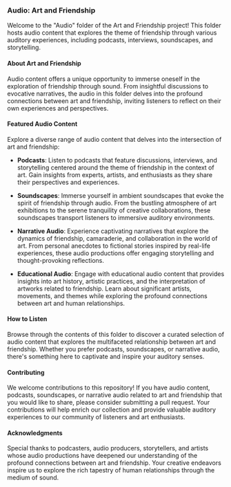 ### Audio: Art and Friendship

Welcome to the "Audio" folder of the Art and Friendship project! This folder hosts audio content that explores the theme of friendship through various auditory experiences, including podcasts, interviews, soundscapes, and storytelling.

#### About Art and Friendship

Audio content offers a unique opportunity to immerse oneself in the exploration of friendship through sound. From insightful discussions to evocative narratives, the audio in this folder delves into the profound connections between art and friendship, inviting listeners to reflect on their own experiences and perspectives.

#### Featured Audio Content

Explore a diverse range of audio content that delves into the intersection of art and friendship:

- **Podcasts**: Listen to podcasts that feature discussions, interviews, and storytelling centered around the theme of friendship in the context of art. Gain insights from experts, artists, and enthusiasts as they share their perspectives and experiences.

- **Soundscapes**: Immerse yourself in ambient soundscapes that evoke the spirit of friendship through audio. From the bustling atmosphere of art exhibitions to the serene tranquility of creative collaborations, these soundscapes transport listeners to immersive auditory environments.

- **Narrative Audio**: Experience captivating narratives that explore the dynamics of friendship, camaraderie, and collaboration in the world of art. From personal anecdotes to fictional stories inspired by real-life experiences, these audio productions offer engaging storytelling and thought-provoking reflections.

- **Educational Audio**: Engage with educational audio content that provides insights into art history, artistic practices, and the interpretation of artworks related to friendship. Learn about significant artists, movements, and themes while exploring the profound connections between art and human relationships.

#### How to Listen

Browse through the contents of this folder to discover a curated selection of audio content that explores the multifaceted relationship between art and friendship. Whether you prefer podcasts, soundscapes, or narrative audio, there's something here to captivate and inspire your auditory senses.

#### Contributing

We welcome contributions to this repository! If you have audio content, podcasts, soundscapes, or narrative audio related to art and friendship that you would like to share, please consider submitting a pull request. Your contributions will help enrich our collection and provide valuable auditory experiences to our community of listeners and art enthusiasts.

#### Acknowledgments

Special thanks to podcasters, audio producers, storytellers, and artists whose audio productions have deepened our understanding of the profound connections between art and friendship. Your creative endeavors inspire us to explore the rich tapestry of human relationships through the medium of sound.
